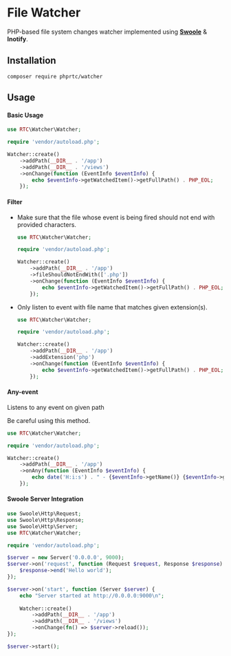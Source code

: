 # File Watcher

PHP-based file system changes watcher implemented using [**Swoole**](https://swoole.co.uk) & **Inotify**.

## Installation

```
composer require phprtc/watcher
```

## Usage

#### Basic Usage

```php
use RTC\Watcher\Watcher;

require 'vendor/autoload.php';

Watcher::create()
    ->addPath(__DIR__ . '/app')
    ->addPath(__DIR__ . '/views')
    ->onChange(function (EventInfo $eventInfo) {
        echo $eventInfo->getWatchedItem()->getFullPath() . PHP_EOL;
    });
```

#### Filter

- Make sure that the file whose event is being fired should not end with provided characters.
    ```php
    use RTC\Watcher\Watcher;
    
    require 'vendor/autoload.php';
    
    Watcher::create()
        ->addPath(__DIR__ . '/app')
        ->fileShouldNotEndWith(['.php'])
        ->onChange(function (EventInfo $eventInfo) {
            echo $eventInfo->getWatchedItem()->getFullPath() . PHP_EOL;
        });
    ```

- Only listen to event with file name that matches given extension(s).
    ```php
    use RTC\Watcher\Watcher;
    
    require 'vendor/autoload.php';
    
    Watcher::create()
        ->addPath(__DIR__ . '/app')
        ->addExtension('php')
        ->onChange(function (EventInfo $eventInfo) {
            echo $eventInfo->getWatchedItem()->getFullPath() . PHP_EOL;
        });
    ```

#### Any-event

Listens to any event on given path

Be careful using this method.

```php
use RTC\Watcher\Watcher;

require 'vendor/autoload.php';

Watcher::create()
    ->addPath(__DIR__ . '/app')
    ->onAny(function (EventInfo $eventInfo) {
        echo date('H:i:s') . " - {$eventInfo->getName()} {$eventInfo->getWatchedItem()->getFullPath()}\n";
    });
```

#### Swoole Server Integration

```php
use Swoole\Http\Request;
use Swoole\Http\Response;
use Swoole\Http\Server;
use RTC\Watcher\Watcher;

require 'vendor/autoload.php';

$server = new Server('0.0.0.0', 9000);
$server->on('request', function (Request $request, Response $response) {
    $response->end('Hello world');
});

$server->on('start', function (Server $server) {
    echo "Server started at http://0.0.0.0:9000\n";
    
    Watcher::create()
        ->addPath(__DIR__ . '/app')
        ->addPath(__DIR__ . '/views')
        ->onChange(fn() => $server->reload());
});

$server->start();
```